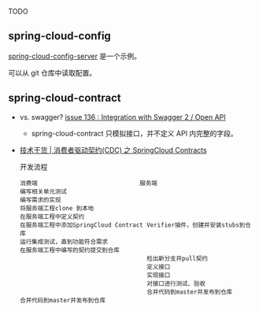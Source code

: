 TODO

## spring-cloud-config


[spring-cloud-config-server](https://github.com/spring-cloud/spring-cloud-config/blob/master/spring-cloud-config-server)
是一个示例。

可以从 git 仓库中读取配置。


## spring-cloud-contract

- vs. swagger? [issue 136 : Integration with Swagger 2 / Open API](https://github.com/spring-cloud/spring-cloud-contract/issues/136)

    - spring-cloud-contract 只模拟接口，并不定义 API 内完整的字段。

- [技术干货 | 消费者驱动契约(CDC) 之 SpringCloud Contracts](http://www.sohu.com/a/200331844_617676)

    开发流程
    
    ```text
    消费端                             服务端
    编写相关单元测试             
    编写需求的实现
    将服务端工程clone 到本地
    在服务端工程中定义契约
    在服务端工程中添加SpringCloud Contract Verifier插件，创建并安装stubs到仓库
    运行集成测试，直到功能符合需求
    在服务端工程中编写的契约提交到仓库
                                        检出新分支并pull契约
                                        定义接口
                                        实现接口
                                        对接口进行测试、验收
                                        合并代码到master并发布到仓库
    合并代码到master并发布到仓库                         
    ```
    

